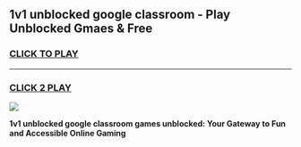 
## 1v1 unblocked google classroom - Play Unblocked Gmaes & Free
<h3>
<a href="https://news.freeplayer.one?title=1v1_unblocked_google_classroom&ref=16F">CLICK TO PLAY</a></h3>
<hr>

<h3>
<a href="https://news.freeplayer.one?title=1v1_unblocked_google_classroom&ref=16F">CLICK 2 PLAY</a>
  
</h3>

<a href="https://news.freeplayer.one?title=1v1_unblocked_google_classroom&ref=16F/"><img src="https://clearcache.store/games.png"></a>


**1v1 unblocked google classroom games unblocked: Your Gateway to Fun and Accessible Online Gaming**
